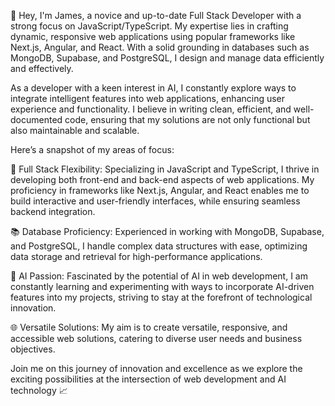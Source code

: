 👋 Hey, I'm James, a novice and up-to-date Full Stack Developer with a strong focus on JavaScript/TypeScript. My expertise lies in crafting dynamic, responsive web applications using popular frameworks like Next.js, Angular, and React. With a solid grounding in databases such as MongoDB, Supabase, and PostgreSQL, I design and manage data efficiently and effectively.

As a developer with a keen interest in AI, I constantly explore ways to integrate intelligent features into web applications, enhancing user experience and functionality. I believe in writing clean, efficient, and well-documented code, ensuring that my solutions are not only functional but also maintainable and scalable.

Here’s a snapshot of my areas of focus:

🥞 Full Stack Flexibility: Specializing in JavaScript and TypeScript, I thrive in developing both front-end and back-end aspects of web applications. My proficiency in frameworks like Next.js, Angular, and React enables me to build interactive and user-friendly interfaces, while ensuring seamless backend integration.

📚 Database Proficiency: Experienced in working with MongoDB, Supabase, and PostgreSQL, I handle complex data structures with ease, optimizing data storage and retrieval for high-performance applications.

🤖 AI Passion: Fascinated by the potential of AI in web development, I am constantly learning and experimenting with ways to incorporate AI-driven features into my projects, striving to stay at the forefront of technological innovation.

🌐 Versatile Solutions: My aim is to create versatile, responsive, and accessible web solutions, catering to diverse user needs and business objectives.

Join me on this journey of innovation and excellence as we explore the exciting possibilities at the intersection of web development and AI technology 📈
